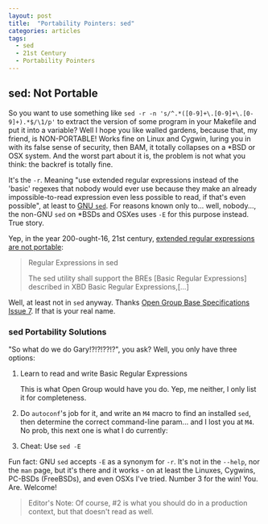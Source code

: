 ```yaml
---
layout: post
title:  "Portability Pointers: sed"
categories: articles
tags:
  - sed
  - 21st Century
  - Portability Pointers
---
```


## sed: Not Portable

So you want to use something like `sed -r -n 's/^.*([0-9]+\.[0-9]+\.[0-9]+).*$/\1/p'` to extract the version of some program in your Makefile and put it into a variable?  Well I hope you like walled gardens, because that, my friend, is NON-PORTABLE!  Works fine on Linux and Cygwin, luring you in with its false sense of security, then BAM, it totally collapses on a *BSD or OSX system.  And the worst part about it is, the problem is not what you think: the backref is totally fine.

It's the `-r`.  Meaning "use extended regular expressions instead of the 'basic' regexes that nobody would ever use because they make an already impossible-to-read expression even less possible to read, if that's even possible", at least to [GNU `sed`](http://www.gnu.org/software/sed/).  For reasons known only to... well, nobody..., the non-GNU `sed` on *BSDs and OSXes uses `-E` for this purpose instead.  True story.

Yep, in the year 200-ought-16, 21st century, [extended regular expressions are not portable](http://pubs.opengroup.org/onlinepubs/9699919799/utilities/sed.html):

> Regular Expressions in sed
>
> The sed utility shall support the BREs [Basic Regular Expressions] described in XBD Basic Regular Expressions,[...]

Well, at least not in `sed` anyway.  Thanks [Open Group Base Specifications Issue 7](http://pubs.opengroup.org/onlinepubs/9699919799/).  If that is your real name.

### sed Portability Solutions

"So what do we do Gary!?!?!??!?", you ask?  Well, you only have three options:

1. Learn to read and write Basic Regular Expressions

    This is what Open Group would have you do.  Yep, me neither, I only list it for completeness.

2. Do `autoconf`'s job for it, and write an `M4` macro to find an installed `sed`, then determine the correct command-line param... and I lost you at `M4`.  No prob, this next one is what I do currently:

3. Cheat: Use `sed -E`

Fun fact: GNU `sed` accepts `-E` as a synonym for `-r`.  It's not in the `--help`, nor the `man` page, but it's there and it works - on at least the Linuxes, Cygwins, PC-BSDs (FreeBSDs), and even OSXs I've tried.  Number 3 for the win!  You.  Are.  Welcome!

> Editor's Note: Of course, #2 is what you should do in a production context, but that doesn't read as well.
